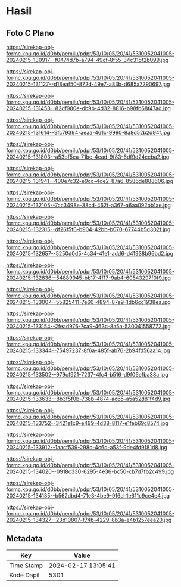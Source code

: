 # Hasil

## Foto C Plano

https://sirekap-obj-formc.kpu.go.id/d0bb/pemilu/pdpr/53/10/05/20/41/5310052041005-20240215-130917--f0474d7b-a794-49cf-8f55-34c315f2b099.jpg

https://sirekap-obj-formc.kpu.go.id/d0bb/pemilu/pdpr/53/10/05/20/41/5310052041005-20240215-131127--d18eaf50-872d-49e7-a83b-d685a7290697.jpg

https://sirekap-obj-formc.kpu.go.id/d0bb/pemilu/pdpr/53/10/05/20/41/5310052041005-20240215-131458--82df980e-db9b-4d32-8816-b98fb68f47ad.jpg

https://sirekap-obj-formc.kpu.go.id/d0bb/pemilu/pdpr/53/10/05/20/41/5310052041005-20240215-131614--9fc79394-aeaa-461c-9990-8a8d52b2d94f.jpg

https://sirekap-obj-formc.kpu.go.id/d0bb/pemilu/pdpr/53/10/05/20/41/5310052041005-20240215-131803--a53bf5ea-71be-4cad-9f83-6df9d24ccba2.jpg

https://sirekap-obj-formc.kpu.go.id/d0bb/pemilu/pdpr/53/10/05/20/41/5310052041005-20240215-131941--400e7c32-e9cc-4de2-87a6-8586de888606.jpg

https://sirekap-obj-formc.kpu.go.id/d0bb/pemilu/pdpr/53/10/05/20/41/5310052041005-20240215-132105--7cc3498e-38cd-462f-a367-a6aa092bb1ae.jpg

https://sirekap-obj-formc.kpu.go.id/d0bb/pemilu/pdpr/53/10/05/20/41/5310052041005-20240215-132315--df26f5f6-b904-42bb-b070-67744b5d302f.jpg

https://sirekap-obj-formc.kpu.go.id/d0bb/pemilu/pdpr/53/10/05/20/41/5310052041005-20240215-132657--5250d0d5-4c34-41e1-add6-d41938b96bd2.jpg

https://sirekap-obj-formc.kpu.go.id/d0bb/pemilu/pdpr/53/10/05/20/41/5310052041005-20240215-132836--54889945-bb17-4f17-9ab4-60543297f0f9.jpg

https://sirekap-obj-formc.kpu.go.id/d0bb/pemilu/pdpr/53/10/05/20/41/5310052041005-20240215-133007--55825411-7e60-4894-87e9-1db6cc1938ea.jpg

https://sirekap-obj-formc.kpu.go.id/d0bb/pemilu/pdpr/53/10/05/20/41/5310052041005-20240215-133154--2fead976-7ca9-463c-8a5a-530041558772.jpg

https://sirekap-obj-formc.kpu.go.id/d0bb/pemilu/pdpr/53/10/05/20/41/5310052041005-20240215-133344--75497237-8f6a-485f-ab76-2b94fd56aa14.jpg

https://sirekap-obj-formc.kpu.go.id/d0bb/pemilu/pdpr/53/10/05/20/41/5310052041005-20240215-133502--979cf921-7237-4fc4-b516-d9f06efba38a.jpg

https://sirekap-obj-formc.kpu.go.id/d0bb/pemilu/pdpr/53/10/05/20/41/5310052041005-20240215-133633--8b3f5f0b-738b-4874-ac65-a5a52d81f4d9.jpg

https://sirekap-obj-formc.kpu.go.id/d0bb/pemilu/pdpr/53/10/05/20/41/5310052041005-20240215-133752--3421e1c9-e499-4d38-8117-e1feb69c8574.jpg

https://sirekap-obj-formc.kpu.go.id/d0bb/pemilu/pdpr/53/10/05/20/41/5310052041005-20240215-133912--1aacf539-298c-4c6d-a53f-9de4fd9181d8.jpg

https://sirekap-obj-formc.kpu.go.id/d0bb/pemilu/pdpr/53/10/05/20/41/5310052041005-20240215-134020--0918c330-6295-4e36-bc50-cb7d7fb2c499.jpg

https://sirekap-obj-formc.kpu.go.id/d0bb/pemilu/pdpr/53/10/05/20/41/5310052041005-20240215-134135--b562dbd4-71e3-4be9-916d-1e611c9ce4e4.jpg

https://sirekap-obj-formc.kpu.go.id/d0bb/pemilu/pdpr/53/10/05/20/41/5310052041005-20240215-134327--23d10807-f74b-4229-8b3a-e4b1257eea20.jpg


## Metadata

| Key        | Value               |
| ---------- | ------------------- |
| Time Stamp | 2024-02-17 13:05:41 |
| Kode Dapil | 5301                |



